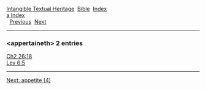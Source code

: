 [Intangible Textual Heritage](../../index)  [Bible](../index) 
[Index](index)   
[a Index](_a_)  
  [Previous](c00626)  [Next](c00628) 

------------------------------------------------------------------------

### &lt;appertaineth&gt; 2 entries

[Ch2 26:18](../kjv/ch2026.htm#018)  
[Lev 6:5](../kjv/lev006.htm#005)  

------------------------------------------------------------------------

[Next: appetite (4)](c00628)
